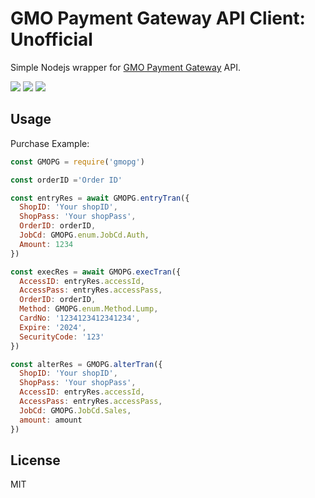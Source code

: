 GMO Payment Gateway API Client: Unofficial
==========================================

Simple Nodejs wrapper for [GMO Payment Gateway][gmopg] API.

<a href="https://travis-ci.org/linyows/gmopg.js" title="travis"><img src="https://img.shields.io/travis/linyows/gmopg.js.svg?style=flat-square"></a>
<a href="https://www.npmjs.com/package/gmopg" title="npm"><img src="http://img.shields.io/npm/v/gmopg.svg?style=flat-square"></a>
<a href="https://github.com/linyows/gmopg.js/blob/master/MIT-LICENSE" title="MIT License"><img src="https://img.shields.io/badge/license-MIT-blue.svg?style=flat-square"></a>

[gmopg]: https://www.gmo-pg.com/

Usage
-----

Purchase Example:

``` js
const GMOPG = require('gmopg')

const orderID ='Order ID'

const entryRes = await GMOPG.entryTran({
  ShopID: 'Your shopID',
  ShopPass: 'Your shopPass',
  OrderID: orderID,
  JobCd: GMOPG.enum.JobCd.Auth,
  Amount: 1234
})

const execRes = await GMOPG.execTran({
  AccessID: entryRes.accessId,
  AccessPass: entryRes.accessPass,
  OrderID: orderID,
  Method: GMOPG.enum.Method.Lump,
  CardNo: '1234123412341234',
  Expire: '2024',
  SecurityCode: '123'
})

const alterRes = GMOPG.alterTran({
  ShopID: 'Your shopID',
  ShopPass: 'Your shopPass',
  AccessID: entryRes.accessId,
  AccessPass: entryRes.accessPass,
  JobCd: GMOPG.JobCd.Sales,
  amount: amount
})
```

License
-------

MIT
